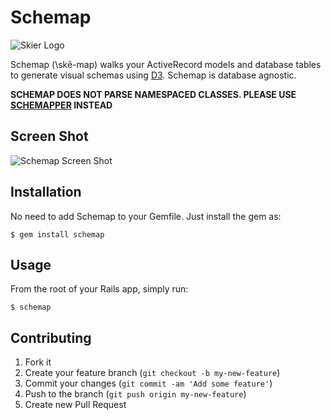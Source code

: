 # Schemap

![Skier Logo](https://raw.github.com/NathanielWroblewski/schemap/master/repo_images/schemap.png)

Schemap (\skē-map\) walks your ActiveRecord models and database tables to generate visual schemas using [D3](http://d3js.org/).  Schemap is database agnostic.

**SCHEMAP DOES NOT PARSE NAMESPACED CLASSES.  PLEASE USE [SCHEMAPPER](https://github.com/nathanielwroblewski/schemapper) INSTEAD**

## Screen Shot
![Schemap Screen Shot](https://raw.github.com/NathanielWroblewski/schemap/master/repo_images/ScreenShot.png)

## Installation

No need to add Schemap to your Gemfile.  Just install the gem as:

    $ gem install schemap

## Usage

From the root of your Rails app, simply run:

    $ schemap

## Contributing

1. Fork it
2. Create your feature branch (`git checkout -b my-new-feature`)
3. Commit your changes (`git commit -am 'Add some feature'`)
4. Push to the branch (`git push origin my-new-feature`)
5. Create new Pull Request
